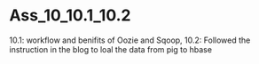 # Ass_10_10.1_10.2
10.1: workflow and benifits of Oozie and Sqoop,  10.2: Followed the instruction in the blog  to loal the data from pig to hbase
